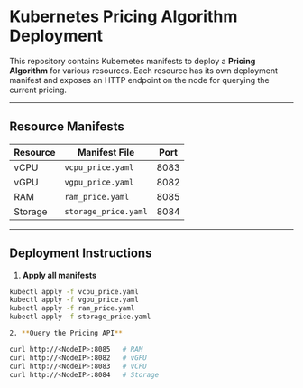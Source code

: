 # Kubernetes Pricing Algorithm Deployment

This repository contains Kubernetes manifests to deploy a **Pricing Algorithm** for various resources. Each resource has its own deployment manifest and exposes an HTTP endpoint on the node for querying the current pricing.

---

## Resource Manifests

| Resource | Manifest File       | Port |
|----------|------------------|------|
| vCPU     | `vcpu_price.yaml`   | 8083 |
| vGPU     | `vgpu_price.yaml`   | 8082 |
| RAM      | `ram_price.yaml`    | 8085 |
| Storage  | `storage_price.yaml`| 8084 |

---

## Deployment Instructions

1. **Apply all manifests**

```bash
kubectl apply -f vcpu_price.yaml
kubectl apply -f vgpu_price.yaml
kubectl apply -f ram_price.yaml
kubectl apply -f storage_price.yaml

2. **Query the Pricing API**

curl http://<NodeIP>:8085   # RAM
curl http://<NodeIP>:8082   # vGPU
curl http://<NodeIP>:8083   # vCPU
curl http://<NodeIP>:8084   # Storage

